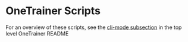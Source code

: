 # OneTrainer Scripts

For an overview of these scripts, see the
[cli-mode subsection](../README.md#cli-mode) in the top level OneTrainer README
